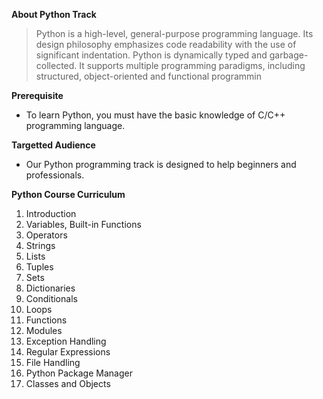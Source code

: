 <b>About Python Track</b>

>Python is a high-level, general-purpose programming language. Its design philosophy emphasizes code readability with the use of significant indentation. 
>Python is dynamically typed and garbage-collected. 
>It supports multiple programming paradigms, including structured, object-oriented and functional programmin

<b>Prerequisite</b>

- To learn Python, you must have the basic knowledge of C/C++ programming language.

<b>Targetted Audience </b>

- Our Python programming track is designed to help beginners and professionals.

<b>Python Course Curriculum</b>
<ol>
<li>	Introduction </li>
<li>	Variables, Built-in Functions </li>
<li>	Operators </li>
<li>	Strings </li>
<li>	Lists </li>
<li>	Tuples </li>
<li>	Sets </li>
<li>	Dictionaries </li>
<li>	Conditionals </li>
<li>	Loops </li>
<li>	Functions  </li>
<li>	Modules </li>
<li>	Exception Handling </li>
<li>	Regular Expressions </li>
<li>	File Handling </li>
<li>	Python Package Manager </li>
<li>	Classes and Objects </li>
<ol>
